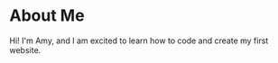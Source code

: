 <html>
  <head>
    <title>Amy B Nguyen</title>
  </head>
  <body>
    <div id="introduction">
      <h1>About Me</h1>
      <p>Hi! I'm Amy, and I am excited to learn how to code and create my first website.</p>
  </body>
</html>
